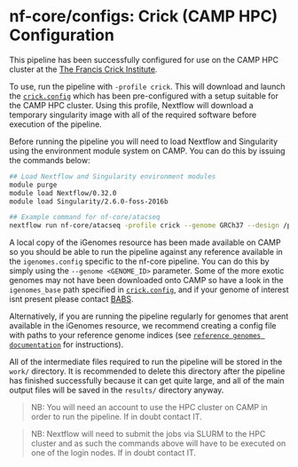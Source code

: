 # nf-core/configs: Crick (CAMP HPC) Configuration

This pipeline has been successfully configured for use on the CAMP HPC cluster at the [The Francis Crick Institute](https://www.crick.ac.uk/).

To use, run the pipeline with `-profile crick`. This will download and launch the [`crick.config`](../conf/crick.config) which has been pre-configured with a setup suitable for the CAMP HPC cluster. Using this profile, Nextflow will download a temporary singularity image with all of the required software before execution of the pipeline.

Before running the pipeline you will need to load Nextflow and Singularity using the environment module system on CAMP. You can do this by issuing the commands below:

```bash
## Load Nextflow and Singularity environment modules
module purge
module load Nextflow/0.32.0
module load Singularity/2.6.0-foss-2016b

## Example command for nf-core/atacseq
nextflow run nf-core/atacseq -profile crick --genome GRCh37 --design /path/to/design.csv --email test.user@crick.ac.uk
```

A local copy of the iGenomes resource has been made available on CAMP so you should be able to run the pipeline against any reference available in the `igenomes.config` specific to the nf-core pipeline. You can do this by simply using the `--genome <GENOME_ID>` parameter. Some of the more exotic genomes may not have been downloaded onto CAMP so have a look in the `igenomes_base` path specified in [`crick.config`](../conf/crick.config), and if your genome of interest isnt present please contact [BABS](mailto:bioinformatics@crick.ac.uk).

Alternatively, if you are running the pipeline regularly for genomes that arent available in the iGenomes resource, we recommend creating a config file with paths to your reference genome indices (see [`reference genomes documentation`](https://github.com/nf-core/atacseq/blob/master/docs/configuration/reference_genomes.md) for instructions).

All of the intermediate files required to run the pipeline will be stored in the `work/` directory. It is recommended to delete this directory after the pipeline has finished successfully because it can get quite large, and all of the main output files will be saved in the `results/` directory anyway.

>NB: You will need an account to use the HPC cluster on CAMP in order to run the pipeline. If in doubt contact IT.

>NB: Nextflow will need to submit the jobs via SLURM to the HPC cluster and as such the commands above will have to be executed on one of the login nodes. If in doubt contact IT.
